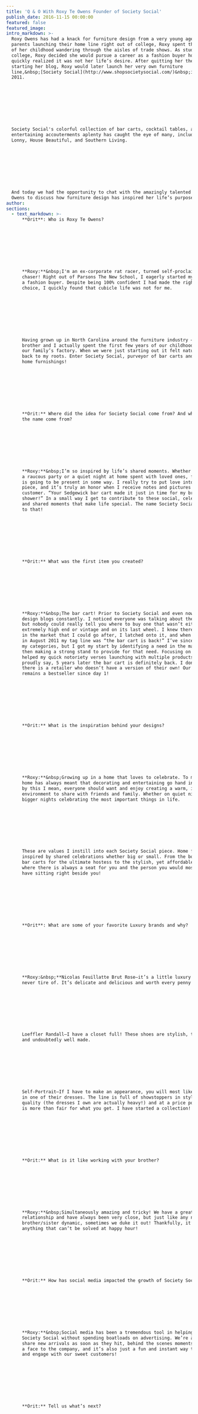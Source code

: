 ```yaml
---
title: 'Q & O With Roxy Te Owens Founder of Society Social'
publish_date: 2016-11-15 00:00:00
featured: false
featured_image:
intro_markdown: >-
  Roxy Owens has had a knack for furniture design from a very young age. With her
  parents launching their home line right out of college, Roxy spent the majority
  of her childhood wandering through the aisles of trade shows. As student out of
  college, Roxy decided she would pursue a career as a fashion buyer however she
  quickly realized it was not her life’s desire. After quitting her then job and
  starting her blog, Roxy would later launch her very own furniture
  line,&nbsp;[Society Social](http://www.shopsocietysocial.com/)&nbsp;in August,
  2011.









  Society Social's colorful collection of bar carts, cocktail tables, and
  entertaining accouterments aplenty has caught the eye of many, including HGTV,
  Lonny, House Beautiful, and Southern Living.









  And today we had the opportunity to chat with the amazingly talented Roxy Te
  Owens to discuss how furniture design has inspired her life’s purpose.​
author:
sections:
  - text_markdown: >-
      **Orit**: Who is Roxy Te Owens?









      **Roxy:**&nbsp;I'm an ex-corporate rat racer, turned self-proclaimed dream
      chaser! Right out of Parsons The New School, I eagerly started my career as
      a fashion buyer. Despite being 100% confident I had made the right career
      choice, I quickly found that cubicle life was not for me.









      Having grown up in North Carolina around the furniture industry – my
      brother and I actually spent the first few years of our childhood living in
      our family’s factory. When we were just starting out it felt natural to go
      back to my roots. Enter Society Social, purveyor of bar carts and colorful
      home furnishings!









      **Orit:** Where did the idea for Society Social come from? And where does
      the name come from?









      **Roxy:**&nbsp;I’m so inspired by life’s shared moments. Whether it’s
      a raucous party or a quiet night at home spent with loved ones, furniture
      is going to be present in some way. I really try to put love into each
      piece, and it’s truly an honor when I receive notes and pictures from my
      customer. “Your Sedgewick bar cart made it just in time for my bridal
      shower!” In a small way I get to contribute to these social, celebratory
      and shared moments that make life special. The name Society Social is a nod
      to that!









      **Orit:** What was the first item you created?









      **Roxy:**&nbsp;The bar cart! Prior to Society Social and even now, I read
      design blogs constantly. I noticed everyone was talking about the bar cart,
      but nobody could really tell you where to buy one that wasn’t either
      extremely high end or vintage and on its last wheel. I knew there was a gap
      in the market that I could go after, I latched onto it, and when launching
      in August 2011 my tag line was “the bar cart is back!” I’ve since expanded
      my categories, but I got my start by identifying a need in the market and
      then making a strong stand to provide for that need. Focusing on one design
      helped my quick notoriety verses launching with multiple products. I can
      proudly say, 5 years later the bar cart is definitely back. I don’t think
      there is a retailer who doesn’t have a version of their own! Our Sedgewick
      remains a bestseller since day 1!









      **Orit:** What is the inspiration behind your designs?









      **Roxy:**&nbsp;Growing up in a home that loves to celebrate. To me a happy
      home has always meant that decorating and entertaining go hand in hand. And
      by this I mean, everyone should want and enjoy creating a warm, inviting
      environment to share with friends and family. Whether on quiet nights in or
      bigger nights celebrating the most important things in life.









      These are values I instill into each Society Social piece. Home furnishings
      inspired by shared celebrations whether big or small. From the booze-tastic
      bar carts for the ultimate hostess to the stylish, yet affordable sofas
      where there is always a seat for you and the person you would most love to
      have sitting right beside you!









      **Orit**: What are some of your favorite Luxury brands and why?









      **Roxy:&nbsp;**Nicolas Feuillatte Brut Rose—it’s a little luxury I shall
      never tire of. It’s delicate and delicious and worth every penny!









      Loeffler Randall—I have a closet full! These shoes are stylish, timeless,
      and undoubtedly well made.









      Self-Portrait—If I have to make an appearance, you will most likely find me
      in one of their dresses. The line is full of showstoppers in style and
      quality (the dresses I own are actually heavy!) and at a price point that
      is more than fair for what you get. I have started a collection!









      **Orit:** What is it like working with your brother?









      **Roxy:**&nbsp;Simultaneously amazing and tricky! We have a great
      relationship and have always been very close, but just like any normal
      brother/sister dynamic, sometimes we duke it out! Thankfully, it’s never
      anything that can’t be solved at happy hour!









      **Orit:** How has social media impacted the growth of Society Social?









      **Roxy:**&nbsp;Social media has been a tremendous tool in helping me grow
      Society Social without spending boatloads on advertising. We’re able to
      share new arrivals as soon as they hit, behind the scenes moments that put
      a face to the company, and it’s also just a fun and instant way to talk to
      and engage with our sweet customers!









      **Orit:** Tell us what’s next?









      **Roxy:&nbsp;**We have a few big collaborations in the works and I hope
      they’ll show another side of Society Social that the world hasn’t seen yet!
      With that said, I believe it’s so important to not only focus on the next
      goal but to enjoy the journey, too!









      Photo credits:









      Lawrence Te: Roxy with colorful chairs









      Elizabeth Shrier: Roxy and brother San San









      Courtney Apple: Bar Cart​
    single_image:
    quote:
    video:
  - text_markdown:
    single_image: /uploads/blog-16-1.jpg
    quote:
    video:
  - text_markdown:
    single_image: /uploads/blog-16-2.jpg
    quote:
    video:
  - text_markdown:
    single_image: /uploads/blog-16-3.jpg
    quote:
    video:
contact_tagline: "Let's start a conversation about luxury."
---
```



